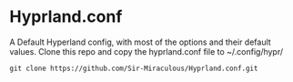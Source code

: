 # Hyprland.conf
A Default Hyperland config, with most of the options and their default values.
Clone this repo and copy the hyprland.conf file to ~/.config/hypr/



```
git clone https://github.com/Sir-Miraculous/Hyprland.conf.git
```
